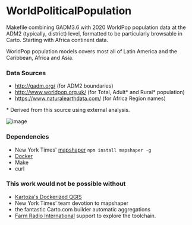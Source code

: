 # WorldPoliticalPopulation

Makefile combining GADM3.6 with 2020 WorldPop population data at the ADM2 (typically, district) level, formatted to be particularly browsable in Carto. Starting with Africa continent data. 

WorldPop population models covers most all of Latin America and the Caribbean, Africa and Asia.

### Data Sources

* http://gadm.org/ (for ADM2 boundaries)
* http://www.worldpop.org.uk/ (for Total, Adult\* and Rural\* population)
* https://www.naturalearthdata.com/ (for Africa Region names)

\* Derived from this source using external analysis.

![image](https://user-images.githubusercontent.com/283343/41881725-d6d3cfd4-78b2-11e8-9e48-bd51a9f943a4.png)

### Dependencies
* New York Times' [mapshaper](https://github.com/mbloch/mapshaper) `npm install
  mapshaper -g`
* [Docker](https://www.docker.com/community-edition)
* Make
* curl

### This work would not be possible without
* [Kartoza's Dockerized QGIS](https://github.com/kartoza/docker-qgis-desktop)
* New York Times' team devotion to mapshaper
* the fantastic Carto.com builder automatic aggregations
* [Farm Radio International](http://www.farmradio.org/) support to explore the toolchain.
